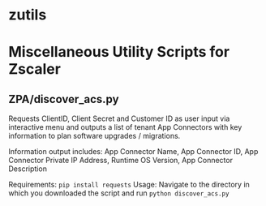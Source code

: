 # zutils

# Miscellaneous Utility Scripts for Zscaler

## ZPA/discover_acs.py
Requests ClientID, Client Secret and Customer ID as user input via interactive menu and outputs a list of tenant App Connectors with key information to plan software upgrades / migrations. 

Information output includes: App Connector Name, App Connector ID, App Connector Private IP Address, Runtime OS Version, App Connector Description

Requirements: `pip install requests`
Usage: Navigate to the directory in which you downloaded the script and run `python discover_acs.py`

